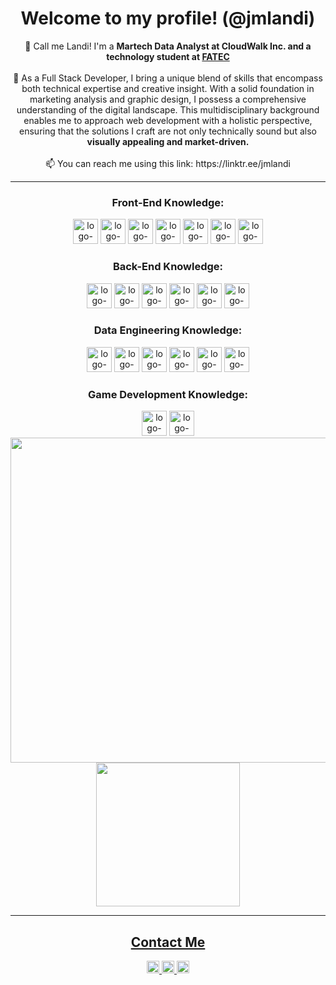<div align="center">
  <h1><strong>Welcome to my profile!</strong> (@jmlandi)</h1>
</div>

<div align="center">
👋 Call me Landi! I'm a <strong>Martech Data Analyst at CloudWalk Inc. and a technology student at <a href="https://site.fatecfranca.edu.br"/>FATEC</a></strong><br>
<br>🌱 As a Full Stack Developer, I bring a unique blend of skills that encompass both technical expertise and creative insight. With a solid foundation in marketing analysis and graphic design, I possess a comprehensive understanding of the digital landscape. This multidisciplinary background enables me to approach web development with a holistic perspective, ensuring that the solutions I craft are not only technically sound but also <strong>visually appealing and market-driven.</strong><br>
<br>📫 You can reach me using this link: https://linktr.ee/jmlandi
<hr>
</div>

<div align="center">
  <h3>Front-End Knowledge:</h3>
  <img width="40px" alt="logo-html5" src="https://cdn.jsdelivr.net/gh/devicons/devicon/icons/html5/html5-original.svg">
  <img width="40px" alt="logo-css" src="https://cdn.jsdelivr.net/gh/devicons/devicon/icons/css3/css3-original.svg">
  <img width="40px" alt="logo-javascript" src="https://cdn.jsdelivr.net/gh/devicons/devicon/icons/javascript/javascript-original.svg">
  <img width="40px" alt="logo-vue" src="https://cdn.jsdelivr.net/gh/devicons/devicon@latest/icons/vuejs/vuejs-original-wordmark.svg">
  <img width="40px" alt="logo-figma" src="https://cdn.jsdelivr.net/gh/devicons/devicon@latest/icons/figma/figma-original.svg">
  <img width="40px" alt="logo-photoshop" src="https://cdn.jsdelivr.net/gh/devicons/devicon@latest/icons/photoshop/photoshop-original.svg">
  <img width="40px" alt="logo-illustrator" src="https://cdn.jsdelivr.net/gh/devicons/devicon@latest/icons/illustrator/illustrator-plain.svg">
</div>

<div align="center">
  <h3>Back-End Knowledge:</h3>
  <img width="40px" alt="logo-node" src="https://cdn.jsdelivr.net/gh/devicons/devicon@latest/icons/typescript/typescript-original.svg">
  <img width="40px" alt="logo-node" src="https://cdn.jsdelivr.net/gh/devicons/devicon@latest/icons/nodejs/nodejs-original-wordmark.svg">
  <img width="40px" alt="logo-ruby" src="https://cdn.jsdelivr.net/gh/devicons/devicon/icons/ruby/ruby-original.svg">
  <img width="40px" alt="logo-on-rails" src="https://cdn.jsdelivr.net/gh/devicons/devicon/icons/rails/rails-plain-wordmark.svg">
  <img width="40px" alt="logo-python" src="https://cdn.jsdelivr.net/gh/devicons/devicon/icons/python/python-original.svg">
  <img width="40px" alt="logo-flask" src="https://cdn.jsdelivr.net/gh/devicons/devicon@latest/icons/flask/flask-original-wordmark.svg">
</div>

<div align="center">
  <h3>Data Engineering Knowledge:</h3>
  <img width="40px" alt="logo-pandas" src="https://cdn.jsdelivr.net/gh/devicons/devicon@latest/icons/pandas/pandas-original-wordmark.svg">
  <img width="40px" alt="logo-sqalc" src="https://cdn.jsdelivr.net/gh/devicons/devicon@latest/icons/sqlalchemy/sqlalchemy-original-wordmark.svg">
  <img width="40px" alt="logo-sqlite" src="https://cdn.jsdelivr.net/gh/devicons/devicon@latest/icons/sqlite/sqlite-original.svg">
  <img width="40px" alt="logo-postgreSQL" src="https://cdn.jsdelivr.net/gh/devicons/devicon/icons/postgresql/postgresql-plain-wordmark.svg">
  <img width="40px" alt="logo-mySQL" src="https://cdn.jsdelivr.net/gh/devicons/devicon@latest/icons/mysql/mysql-original-wordmark.svg">
  <img width="40px" alt="logo-GCP" src="https://cdn.jsdelivr.net/gh/devicons/devicon@latest/icons/googlecloud/googlecloud-original.svg">
</div>

<div align="center">
  <h3>Game Development Knowledge:</h3>
  <img width="40px" alt="logo-c#" src="https://cdn.jsdelivr.net/gh/devicons/devicon@latest/icons/csharp/csharp-original.svg">
  <img width="40px" alt="logo-unity" src="https://cdn.jsdelivr.net/gh/devicons/devicon@latest/icons/unity/unity-original.svg">
</div>

<div align="center">
  <a href="https://linktr.ee/jmlandi" target="_blank">
    <img width="520px" src="https://github-readme-stats.vercel.app/api?username=jmlandi&theme=transparent&border_radius=30&hide_border=True">
  <a href="https://linktr.ee/jmlandi" target="_blank">
    <img width="230px" src="https://github-readme-stats.vercel.app/api/top-langs/?username=jmlandi&theme=transparent&border_radius=30&hide_border=True">
</div>
 
<hr>

<div align="center">
  <h2>Contact Me</h2>
  <a href="mailto:joaomarcospsnbr@gmail.com" target="_blank">
     <img height="20px" alt="logo-gmail" src="https://img.shields.io/badge/Gmail-D14836?style=for-the-badge&logo=gmail&logoColor=white">
  <a href="http://wa.me/5516992772621" target="_blank">
    <img height="20px" alt="logo-whatsapp" src="https://img.shields.io/badge/WhatsApp-25D366?style=for-the-badge&logo=whatsapp&logoColor=white">
  <a href ="https://www.linkedin.com/in/joaomarcoslandi" target="_blank">
     <img height="20px" src="https://img.shields.io/badge/LinkedIn-0077B5?style=for-the-badge&logo=linkedin&logoColor=white">
 </div>
